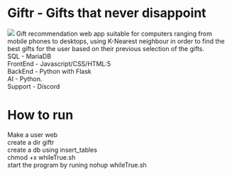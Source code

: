 # Giftr - Gifts that never disappoint
![](showcase.gif)
Gift recommendation web app suitable for computers ranging from mobile phones to desktops, using K-Nearest neighbour in order to find the best gifts for the user based on their previous selection of the gifts.\
SQL - MariaDB\
FrontEnd - Javascript/CSS/HTML:5\
BackEnd - Python with Flask\
AI - Python.\
Support - Discord

# How to run
Make a user web\
create a dir giftr\
create a db using insert_tables\
chmod +x whileTrue.sh\
start the program by runing nohup whileTrue.sh
